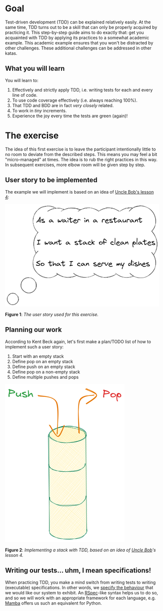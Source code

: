 # Goal

Test-driven development (TDD) can be explained relatively easily. At the same time, TDD turns out to be a skill that can only be properly acquired by practicing it. This step-by-step guide aims to do exactly that: get you acquainted with TDD by applying its practices to a somewhat academic example. This academic example ensures that you won't be distracted by other challenges. These additional challenges can be addressed in other katas. 

## What you will learn

You will learn to:

1. Effectively and strictly apply TDD, i.e. writing tests for each and every line of code.
2. To use code coverage effectively (i.e. always reaching 100%).
3. That TDD and BDD are in fact _very closely_ related.
4. To work in _tiny_ increments.
5. Experience the joy every time the tests are green (again)!

# The exercise

The idea of this first exercise is to leave the participant intentionally little to no room to deviate from the described steps. This means you may feel a bit "micro-managed" at times. The idea is to rub the right practices in this way. In subsequent exercises, more elbow room will be given step by step.

## User story to be implemented

The example we will implement is based on an idea of [Uncle Bob's lesson 4](https://www.youtube.com/watch?v=58jGpV2Cg50):

![User story](./assets/userstory.png)

**Figure 1**: _The user story used for this exercise._

## Planning our work

According to Kent Beck again, let's first make a plan/TODO list of how to implement such a user story:

1. Start with an empty stack
2. Define pop on an empty stack
3. Define push on an empty stack
4. Define pop on a non-empty stack
5. Define multiple pushes and pops

![Stack](./assets/stack.png)

**Figure 2**: _Implementing a stack with TDD, based on an idea of [Uncle Bob](https://www.youtube.com/watch?v=58jGpV2Cg50)'s lesson 4._

## Writing our tests... uhm, I mean specifications!

When practicing TDD, you make a mind switch from writing tests to
writing (executable) specifications. In other words, we [specify the
behaviour](https://www.youtube.com/watch?v=Bq_oz7nCNUA) that we would like our
system to exhibit. An [RSpec](https://rspec.info/)-like syntax helps us to do
so, and so we will work with an appropriate framework for each language, e.g.
[Mamba](https://mamba-bdd.readthedocs.io/en/latest/) offers us such an
equivalent for Python.
